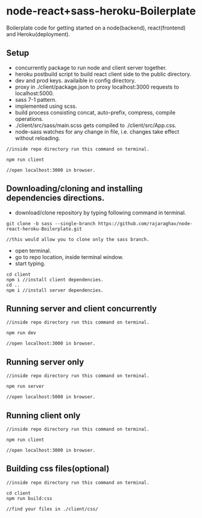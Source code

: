 # node-react+sass-heroku-Boilerplate

Boilerplate code for getting started on a node(backend), react(frontend) and Heroku(deployment).

## Setup

* concurrently package to run node and client server together.
* heroku postbuild script to build react client side to the public directory.
* dev and prod keys. availaible in config directory.
* proxy in ./client/package.json to proxy localhost:3000 requests to localhost:5000.
* sass 7-1 pattern.
* implemented using scss.
* build process consisting concat, auto-prefix, compress, compile operations.
* ./client/src/sass/main.scss gets compiled to ./client/src/App.css.
* node-sass watches for any change in file, i.e. changes take effect without reloading.

```
//inside repo directory run this command on terminal.

npm run client

//open localhost:3000 in browser.
```

## Downloading/cloning and installing dependencies directions.

* download/clone repository by typing following command in terminal.

```
git clone -b sass --single-branch https://github.com/rajaraghav/node-react-heroku-Boilerplate.git

//this would allow you to clone only the sass branch.
```

* open terminal.
* go to repo location, inside terminal window.
* start typing.

```
cd client
npm i //install client dependencies.
cd ..
npm i //install server dependencies.
```

## Running server and client concurrently

```
//inside repo directory run this command on terminal.

npm run dev

//open localhost:3000 in browser.
```

## Running server only

```
//inside repo directory run this command on terminal.

npm run server

//open localhost:5000 in browser.
```

## Running client only

```
//inside repo directory run this command on terminal.

npm run client

//open localhost:3000 in browser.
```

## Building css files(optional)

```
//inside repo directory run this command on terminal.

cd client
npm run build:css

//find your files in ./client/css/
```
